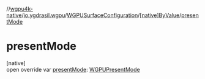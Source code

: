 //[wgpu4k-native](../../../../index.md)/[io.ygdrasil.wgpu](../../index.md)/[WGPUSurfaceConfiguration](../index.md)/[[native]ByValue](index.md)/[presentMode](present-mode.md)

# presentMode

[native]\
open override var [presentMode](present-mode.md): [WGPUPresentMode](../../-w-g-p-u-present-mode/index.md)